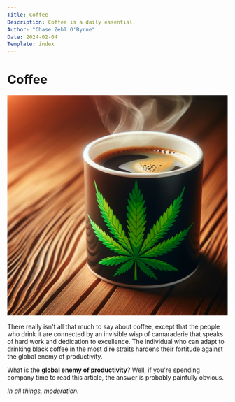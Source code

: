 ```yaml
---
Title: Coffee
Description: Coffee is a daily essential.
Author: "Chase Zehl O'Byrne"
Date: 2024-02-04
Template: index
---
```


# Coffee
![Cannabis Mug](/assets/canna_mug.webp#right)

There really isn't all that much to say about coffee, except that the people who drink it are connected by an
invisible wisp of camaraderie that speaks of hard work and dedication to excellence. The individual who can adapt
to drinking black coffee in the most dire straits hardens their fortitude against the global enemy of productivity.

What is the **global enemy of productivity**? Well, if you're spending company time to read this article, the answer
is probably painfully obvious.

*In all things, moderation.*